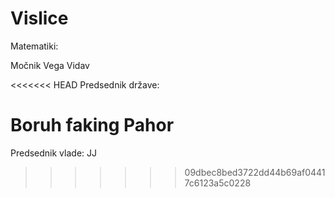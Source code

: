 # Vislice
Matematiki:

Močnik
Vega
Vidav


<<<<<<< HEAD
Predsednik države:

Boruh faking Pahor
=======
Predsednik vlade:
JJ
>>>>>>> 09dbec8bed3722dd44b69af04417c6123a5c0228
